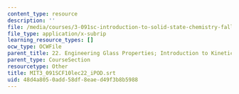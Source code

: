 ```yaml
---
content_type: resource
description: ''
file: /media/courses/3-091sc-introduction-to-solid-state-chemistry-fall-2010/48d4a8050add58df8eaed49f3b8b5988_MIT3_091SCF10lec22_iPOD.vtt
file_type: application/x-subrip
learning_resource_types: []
ocw_type: OCWFile
parent_title: 22. Engineering Glass Properties; Introduction to Kinetics
parent_type: CourseSection
resourcetype: Other
title: MIT3_091SCF10lec22_iPOD.srt
uid: 48d4a805-0add-58df-8eae-d49f3b8b5988
---
```


